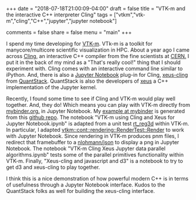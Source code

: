 +++
date = "2018-07-18T21:00:09-04:00"
draft = false
title = "VTK-m and the interactive C++ interpreter Cling"
tags = ["vtkm","vtk-m","cling","C++","jupyter","jupyter notebook"]

comments = false
share = false
menu = "main"
+++

I spend my time developing for [VTK-m](m.vtk.org/). VTk-m is a toolkit for manycore/multicore scientific visualization in HPC. About a year ago I came across [Cling](https://root.cern.ch/cling), an interactive C++ compiler from the fine scientists at [CERN.](https://home.cern/) I put it in the back of my mind as a "That's really cool!" thing that I should experiment with. Cling comes with an interactive command line similar to iPython. And, there is also a [Jupyter Notebook](https://jupyter.org/) plug-in for Cling, [xeus-cling](https://github.com/QuantStack/xeus-cling) from [QuantStack](http://quantstack.net/). QuantStack is also the developers of [xeus](http://quantstack.net/xeus) a C++ implementation of the Jupyter kernel. 

Recently, I found some time to see if Cling and VTK-m would play well together. And, they do! Which means you can play with VTK-m directly from [mybinder.org.](https://mybinder.org/) in Jupyter Notebook. My [example at mybinder](https://mybinder.org/v2/gh/m-kim/vtkm-jupyter/master?filepath=notebooks) is generated from this [github repo](https://github.com/m-kim/vtkm-jupyter). The notebook "VTK-m using Cling and Xeus for Jupyter Notebook.ipynb" is adapted from a unit test [rt_reg3d](https://gitlab.kitware.com/vtk/vtk-m/blob/master/vtkm/rendering/testing/UnitTestMapperRayTracer.cxx) within VTK-m. In particular, I adapted [vtkm::cont::rendering::RenderTest::Render](https://gitlab.kitware.com/vtk/vtk-m/blob/master/vtkm/rendering/testing/RenderTest.h) to work with Jupyter Notebook. Since rendering in VTK-m produces pnm files, I redirect that framebuffer to a [nlohmann/json](https://nlohmann.github.io/json/) to display a png in Jupyter Notebook. The notebook "VTK-m Cling Xeus Jupyter data parallel algorithms.ipynb" tests some of the parallel primitives functionality within VTK-m. Finally, "Xeus-cling and javascript and d3" is a notebook to try to get d3 and xeus-cling to play together. 

I think this is a nice demonstration of how powerful modern C++ is in terms of usefulness through a Jupyter Notebook interface. Kudos to the QuantStack folks as well for building the xeus-cling interface.